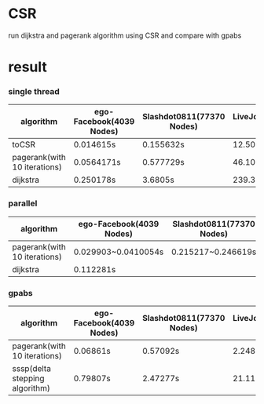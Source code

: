 # CSR
run dijkstra and pagerank algorithm using CSR and compare with gpabs   

# result   
### single thread   
algorithm|ego-Facebook(4039 Nodes)|Slashdot0811(77370 Nodes)|LiveJournal(4847571 Nodes)    
---|---|---|---|
toCSR|0.014615s|0.155632s|12.5018s   
pagerank(with 10 iterations)|0.0564171s|0.577729s|46.107s
dijkstra|0.250178s|3.6805s|239.351s  

### parallel
algorithm|ego-Facebook(4039 Nodes)|Slashdot0811(77370 Nodes)|LiveJournal(4847571 Nodes)    
---|---|---|---|
pagerank(with 10 iterations)|0.029903~0.0410054s|0.215217~0.246619s|17.5329s
dijkstra|0.112281s|

### gpabs
algorithm|ego-Facebook(4039 Nodes)|Slashdot0811(77370 Nodes)|LiveJournal(4847571 Nodes)    
---|---|---|---|   
pagerank(with 10 iterations)|0.06861s|0.57092s|2.24845s
sssp(delta stepping algorithm)|0.79807s|2.47277s|21.11190s  
